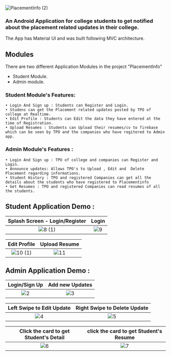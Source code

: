 
![PlacementInfo (2)](https://user-images.githubusercontent.com/72512227/188818842-c8e301ac-2cd3-480e-be9e-0c625c088f07.png)

### An Android Application for college students to get notified about the placement related updates in their college.
The App has Material UI and was built following MVC architecture.

## Modules
There are two different Application Modules in the project "PlacementInfo"
- Student Module. 
- Admin module. 

### Student Module's Features: 
    • Login And Sign up : Students can Register and Login.   
    • Studens can get the Placement related updates posted by TPO of college at Realtime.
    • Edit Profile : Students can Edit the data they have entered at the time of Registration.   
    • Upload Resumes : Students can Upload their resumes/cv to firebase which can be seen by TPO and the companies who have regitered to Admin app.
    
    
### Admin Module's Features :
    • Login And Sign up : TPO of college and companies can Register and Login.
    • Announce updates: Allows TPO's to Upload , Edit and  Delete Placement regarding informations. 
    • Student History : TPO and registered Companies can get all the details about the students who have registered to Placementinfo
    • Get Resumes : TPO and registered Companies can read resumes of all the students.
    
## Student Application Demo :




Splash Screen - Login/Register    |  Login
:-------------------------:|:-------------------------:
![8 (1)](https://user-images.githubusercontent.com/72512227/188828078-4e9345d1-019a-4c22-b042-6440a479a545.gif)  |   ![9](https://user-images.githubusercontent.com/72512227/188827631-15a2728b-ec2b-4e77-a065-a705ad73804d.gif)




Edit Profile         |           Upload Resume 
:-------------------------:|:-------------------------:
![10 (1)](https://user-images.githubusercontent.com/72512227/188830834-6dbefba6-b6d4-4a54-b475-25ecf3366691.gif)   |   ![11](https://user-images.githubusercontent.com/72512227/188831183-ee1b3c52-c444-454c-ba4e-7c61a29aeac8.gif)



## Admin Application Demo :


 
Login/Sign Up            |   Add new Updates 
:-------------------------:|:-------------------------:
![2](https://user-images.githubusercontent.com/72512227/188834078-1628cfe6-8569-471f-a236-07db3251a5b8.gif)  |  ![3](https://user-images.githubusercontent.com/72512227/188834435-41db8049-9d11-4a14-ae32-7d8a24026b56.gif)


Left Swipe to Edit Update              | Right Swipe to Delete Update
:-------------------------:|:-------------------------:
![4](https://user-images.githubusercontent.com/72512227/188835669-0df7ad5c-819c-40bb-a8bc-bb722ebfe287.gif)  | ![5](https://user-images.githubusercontent.com/72512227/188836406-0e924a7f-aeea-4dc0-8d80-7d6bd407b1d2.gif)


Click the card to get Student's Detail             |  click the card to get Student's Resume 
:-------------------------:|:-------------------------:
![6](https://user-images.githubusercontent.com/72512227/188837416-bf7012dc-a3cb-4ee5-a2cf-de9e03b5f8ef.gif)  |  ![7](https://user-images.githubusercontent.com/72512227/188837872-1106cada-7e07-4652-8aa6-aa156ced5843.gif)

    
    
   



